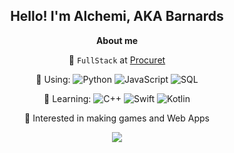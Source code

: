
  
<div align = "center">
<h2>Hello! I'm Alchemi, AKA Barnards</h2>

**About me**

💼 `FullStack` at [Procuret](https://procuret.com/)

👾 Using: 
![Python](https://img.shields.io/badge/-Python-000?&logo=Python)
![JavaScript](https://img.shields.io/badge/-JavaScript-000?&logo=JavaScript)
![SQL](https://img.shields.io/badge/-SQL-000?&logo=MySQL)


🤖 Learning:
![C++](https://img.shields.io/badge/-C++-000?&logo=c%2b%2b&logoColor=00599C)
![Swift](https://img.shields.io/badge/-Swift-000?&logo=Swift)
![Kotlin](https://img.shields.io/badge/-Kotlin-000?&logo=Kotlin)

🖤 Interested in making games and Web Apps
<div>

![](https://komarev.com/ghpvc/?username=Barnards&color=a573ff&label=VISITORS:&style=flat)

</div>
</div>



